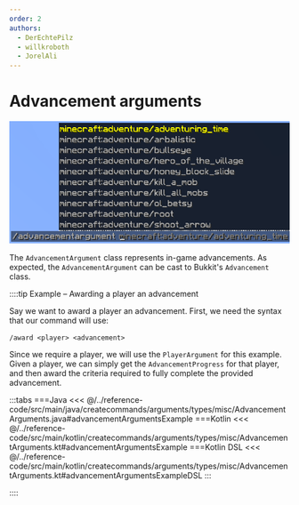 ```yaml
---
order: 2
authors:
  - DerEchtePilz
  - willkroboth
  - JorelAli
---
```


# Advancement arguments

![An advancement argument suggesting a list of Minecraft advancements](/images/arguments/advancement.png)

The `AdvancementArgument` class represents in-game advancements. As expected, the `AdvancementArgument` can be cast to Bukkit's `Advancement` class.

::::tip Example – Awarding a player an advancement

Say we want to award a player an advancement. First, we need the syntax that our command will use:

```mccmd
/award <player> <advancement>
```

Since we require a player, we will use the `PlayerArgument` for this example. Given a player, we can simply get the `AdvancementProgress` for that player, and then award the criteria required to fully complete the provided advancement.

:::tabs
===Java
<<< @/../reference-code/src/main/java/createcommands/arguments/types/misc/AdvancementArguments.java#advancementArgumentsExample
===Kotlin
<<< @/../reference-code/src/main/kotlin/createcommands/arguments/types/misc/AdvancementArguments.kt#advancementArgumentsExample
===Kotlin DSL
<<< @/../reference-code/src/main/kotlin/createcommands/arguments/types/misc/AdvancementArguments.kt#advancementArgumentsExampleDSL
:::

::::